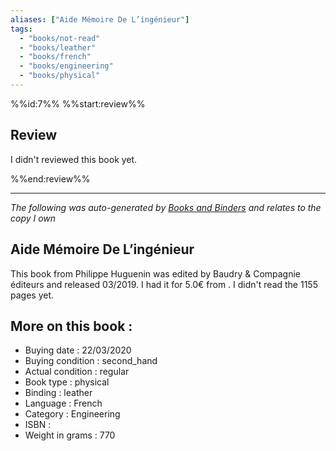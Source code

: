```yaml
---
aliases: ["Aide Mémoire De L’ingénieur"] 
tags: 
  - "books/not-read" 
  - "books/leather" 
  - "books/french"
  - "books/engineering"
  - "books/physical"
---
```

%%id:7%%
%%start:review%%
## Review
I didn't reviewed this book yet. 

%%end:review%%

---
_The following was auto-generated by [Books and Binders](Books%20and%20Binders.md) and relates to the copy I own_
## Aide Mémoire De L’ingénieur
This book from Philippe Huguenin  was edited by Baudry & Compagnie éditeurs and released 03/2019. I had it for 5.0€ from . I didn't read the 1155 pages yet.

## More on this book :
- Buying date : 22/03/2020
- Buying condition : second_hand
- Actual condition : regular
- Book type : physical
- Binding : leather
- Language : French
- Category : Engineering
- ISBN : 
- Weight in grams : 770

